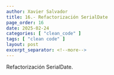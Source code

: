 ```yaml
---
author: Xavier Salvador
title: 16.- Refactorización SerialDate
page_order: 16
date: 2025-02-24
categories: [ "clean_code" ]
tags: [ "clean code" ]
layout: post
excerpt_separator: <!--more-->
---
```


Refactorización SerialDate.
